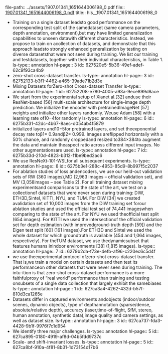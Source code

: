 file-path:: ../assets/1907.01341_1651644006198_0.pdf
file:: [1907.01341_1651644006198_0.pdf](../assets/1907.01341_1651644006198_0.pdf)
title:: hls__1907.01341_1651644006198_0
- Training on a single dataset leadsto good performance on the corresponding test split of the samedataset (same camera parameters, depth annotation, environment),but  may  have  limited  generalization  capabilities  to  unseen  datawith  different  characteristics.  Instead,  we  propose  to  train  on  acollection  of  datasets,  and  demonstrate  that  this  approach  leadsto strongly enhanced generalization by testing on diverse datasetsthat  were  not  seen  during  training.  We  list  our  training  and  testdatasets, together with their individual characteristics, in Table 1.
  ls-type:: annotation
  hl-page:: 3
  id:: 627520e5-5b36-49ef-adef-62c9f93ca4b9
- zero-shot cross-dataset transfer.
  ls-type:: annotation
  hl-page:: 3
  id:: 62752133-b3f1-4462-a465-39ade71b2d3e
- Mixing Datasets forZero-shot Cross-dataset Transfer
  ls-type:: annotation
  hl-page:: 1
  id:: 62752208-e780-4005-a93a-9ece899d8ace
- We  start  from  the  experimental  setup  of  Xianet al.[32]  anduse  their  ResNet-based  [56]  multi-scale  architecture  for  single-image depth prediction. We initialize the encoder with pretrainedImageNet  [57]  weights  and  initialize  other  layers  randomly.  Weuse  Adam  [58]  with  a  learning  rate  of10−4for  randomly
  ls-type:: annotation
  hl-page:: 6
  id:: 6275b331-42dc-4b67-8aec-d054ab4f5879
- initialized  layers  and10−5for  pretrained  layers,  and  set  theexponential decay rate toβ1= 0.9andβ2= 0.999. Images areflipped  horizontally  with  a  50%  chance,  and  randomly  croppedand resized to384×384to augment the data and maintain theaspect ratio across different input images. No other augmentationsare used.
  ls-type:: annotation
  hl-page:: 7
  id:: 6275b33d-210d-4823-b312-f1be9bed2ac6
- We use ResNeXt-101-WSLfor all subsequent experiments.
  ls-type:: annotation
  hl-page:: 8
  id:: 6275b3e1-288c-4953-85d9-8b997f5c2037
- For  ablation  studies  of  loss  andencoders, we use our held-out validation sets of RW (360 images),MD  (2,963  images  –  official  validation  set),  and  MV  (3,058images – see Table 2). For all training dataset mixing experimentsand  comparisons  to  the  state  of  the  art,  we  test  on  a  collectionof  datasets  that  were  never  seen  during  training:  DIW,  ETH3D,Sintel,  KITTI,  NYU,  and  TUM.  For  DIW  [34]  we  created  avalidation  set  of  10,000  images  from  the  DIW  training  set  forour ablation studies and used the official test set of 74,441 imageswhen  comparing  to  the  state  of  the  art.  For  NYU  we  used  theofficial test split (654 images). For KITTI we used the intersectionof the official validation set for depth estimation (with improvedground-truth depth [59]) and the Eigen test split [60] (161 images).For ETH3D and Sintel we used the whole dataset for which groundtruth  is  available  (454  and  1,064  images,  respectively).  For  theTUM dataset, we use thedynamicsubset that features humans inindoor environments [38] (1,815 images).
  ls-type:: annotation
  hl-page:: 7
  id:: 6279b2da-f73e-4efb-af96-c220ec6c5d4f
- we use theexperimental protocol ofzero-shot cross-dataset transfer. That is,we train a model on certain datasets and then test its performanceon other datasets that were never seen during training. The intu-ition is that zero-shot cross-dataset performance is a more faithfulproxy  of  “real  world”  performance  than  training  and  testing  onsubsets  of  a  single  data  collection  that  largely  exhibit  the  samebiases 
  ls-type:: annotation
  hl-page:: 1
  id:: 627ca3a4-4262-432d-b57f-810d3ca1265e
- Datasets  differ  in  captured  environments  andobjects  (indoor/outdoor  scenes,  dynamic  objects),  type  of  depthannotation (sparse/dense, absolute/relative depth), accuracy (laser,time-of-flight,  SfM,  stereo,  human  annotation,  synthetic  data),image quality and camera settings, as well as dataset size.
  ls-type:: annotation
  hl-page:: 3
  id:: 627ca737-fda3-4428-9b1f-9976f7c1d954
- We  identify  three  major  challenges.
  ls-type:: annotation
  hl-page:: 5
  id:: 627ca895-0180-4919-af8d-04b5fdd9737c
- Scale- and shift-invariant losses.
  ls-type:: annotation
  hl-page:: 5
  id:: 627ca8bf-910a-4f81-8b31-1d73154d17b6